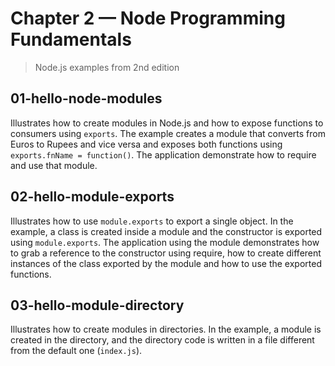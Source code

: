 # Chapter 2 &mdash; Node Programming Fundamentals
> Node.js examples from 2nd edition

## 01-hello-node-modules
Illustrates how to create modules in Node.js and how to expose functions to consumers using `exports`. The example creates a module that converts from Euros to Rupees and vice versa and exposes both functions using `exports.fnName = function()`. The application demonstrate how to require and use that module.

## 02-hello-module-exports
Illustrates how to use `module.exports` to export a single object. In the example, a class is created inside a module and the constructor is exported using `module.exports`. The application using the module demonstrates how to grab a reference to the constructor using require, how to create different instances of the class exported by the module and how to use the exported functions.

## 03-hello-module-directory
Illustrates how to create modules in directories. In the example, a module is created in the directory, and the directory code is written in a file different from the default one (`index.js`).
